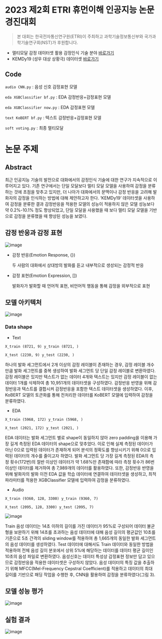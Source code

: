 # 2023 제2회 ETRI 휴먼이해 인공지능 논문경진대회
>본 대회는 한국전자통신연구원(ETRI)이 주최하고 과학기술정보통신부와 국가과학기술연구회(NST)가 후원합니다.


- 멀티모달 감정 데이터셋 활용 감정인식 기술 분야 [바로가기](https://aifactory.space/competition/detail/2234)
- KEMDy19 (성우 대상 상황극) 데이터셋 [바로가기](https://nanum.etri.re.kr/share/kjnoh/KEMDy19?lang=ko_KR)

## Code
`audio CNN.py` : 음성 신호 감정표현 모델

`eda XGBClassifier bf.py` : EDA 감정반응+감정표현 모델

`eda XGBClassifier now.py` : EDA 감정표현 모델

`text KoBERT bf.py` : 텍스트 감정반응+감정표현 모델

`soft voting.py` : 최종 멀티모달


# 논문 주제
## Abstract
 최근 인공지능 기술의 발전으로 대화에서의 감정인식 기술에 대한 연구가 지속적으로 이루어지고 있다. 기존 연구에서는 단일 모달보다 멀티 모달 모델을 사용하여 감정을 분류하는 것에 초점을 맞추고 있지만, 더 나아가 대화에서의 문맥이나 감정 반응을 고려해 발화자의 감정을 인식하는 방법에 대해 제안하고자 한다. ‘KEMDy19’ 데이터셋을 사용하여 감정을 분류한 결과 감정반응을 적용한 모델의 성능이 적용하지 않은 모델 성능보다 약 0.2%-10.1% 정도 향상되었고, 단일 모달을 사용했을 때 보다 멀티 모달 모델을 기반으로 감정을 분류했을 때 향상된 성능을 보였다.

## 감정 반응과 감정 표현
![image](https://user-images.githubusercontent.com/130694680/233250368-01cb734c-875b-4dbe-b26c-475b2d70f204.png)

- 감정 반응(Emotion Response, {})

  두 사람의 대화에서 상대방의 발화를 듣고 내부적으로 생성되는 감정적 반응

- 감정 표현(Emotion Expression, [])

  발화자가 발화할 때 언어적 표현, 비언어적 행동을 통해 감정을 외부적으로 표현

## 모델 아키텍처
![image](https://user-images.githubusercontent.com/130694680/233250375-4c770470-3332-46c2-a68c-1487f5a9fe0e.png)

### Data shape
- Text

```
X_train (8721, 9) y_train (8721, )

X_test (2230, 9) y_test (2230, )
```
하나의 발화 세그먼트에서 2개 이상의 감정 레이블이 존재하는 경우, 감정 레이블 개수만큼 발화 세그먼트를 중복 생성하여 발화 세그먼트 당 단일 감정 레이블로 변환하였다. 감정 레이블은 있지만 텍스트가 없는 데이터 4개와 텍스트는 있지만 감정 레이블이 없는 데이터 1개를 삭제하여 총 10,951개의 데이터셋을 구성하였다. 감정반응 반영을 위해 감정반응과 텍스트를 결합시켜 감정반응을 포함한 텍스트 데이터셋을 생성하였다. 이후, KoBERT 모델의 토큰화를 통해 전처리한 데이터를 KoBERT 모델에 입력하여 감정을 분류하였다.
- EDA

```
X_train (5968, 172) y_train (5968, )

X_test (2021, 172) y_test (2021, )
```
EDA 데이터는 발화 세그먼트 별로 shape이 동일하지 않아 zero padding을 이용해 가장 길게 측정된 EDA 데이터의 shape으로 맞추었다. 이로 인해 실제 측정된 데이터가 아닌 0으로 입력된 데이터가 존재하게 되어 분석의 정확도를 향상시키기 위해 0으로 입력된 데이터의 개수를 줄이고자 하였다. 발화 세그먼트 당 가장 길게 측정된 EDA의 측정 횟수(172번)의 절반 이상인 데이터가 약 1.68%만 존재함에 따라 측정 횟수가 86번 이상인 데이터를 제거하여 총 7,989개의 데이터를 활용하였다. 또한, 감정반응 반영을 위해 발화자의 발화 이전 EDA 값을 학습 데이터에 연결하여 데이터셋을 생성하고, 최적 파라미터를 적용한 XGBClassifier 모델에 입력하여 감정을 분류하였다.
- Audio

```
X_train (9360, 128, 3300) y_train (9360, 7)

X_test (2095, 128, 3300) y_test (2095, 7)
```
![image](https://user-images.githubusercontent.com/130694680/233250400-7cf10de9-c6ba-4b57-9f1c-cde3ff4c6f2d.png)

Train 음성 데이터는 14초 이하의 길이를 가진 데이터가 95%로 구성되어 데이터 불균형을 보완하기 위해 14초를 초과하는 음성 데이터에 대해 음성 길이의 평균값인 10초를 기준으로 5초 간격의 sliding window를 적용하여 총 1,665개의 동일한 발화 세그먼트의 음성 데이터를 생성하였다. Test 데이터에 대해서도 Train 데이터와 동일한 방법을 적용하여 전체 음성 길이 분포에서 상위 5%에 해당하는 데이터를 데이터 평균 길이인 10초의 음성 파일로 변환하였다. 음성신호는 데이터 특성상 감정표현 정보만 담고 있으므로 감정반응을 적용한 데이터셋은 구성하지 않았다. 음성 데이터의 특징 값을 추출하기 위해 MFCC(Mel-Frequency Cepstral Coefficient)를 적용하고 데이터의 최대 길이를 기반으로 패딩 작업을 수행한 후, CNN을 활용하여 감정을 분류하였다(그림 3).

## 모델 성능 평가
![image](https://user-images.githubusercontent.com/130694680/231962041-547ca899-2c50-4076-830b-76a94f454bca.png)

## 실험 결과
![image](https://user-images.githubusercontent.com/130694680/231944849-ae8b71ed-e63b-4ce7-9541-3c38dc31247e.png)
